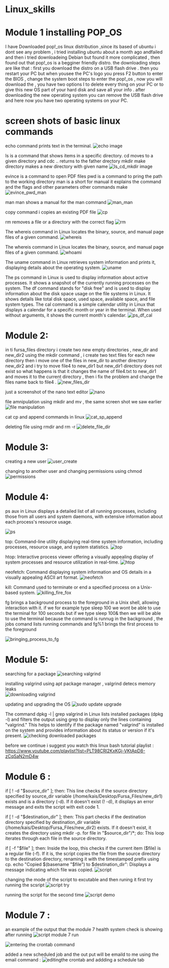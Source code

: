 # Linux_skills

# Module 1 installing POP_OS 
I have Downloaded pop!_os linux distribution ,since its based of ubuntu i dont see any problem , i tried installing ubuntu about a month ago andfailed and then i tried downloadeing Debian but found it more complicated , then found out that pop!_os is a begginer friendly distro.
the downloading steps are like that : 
first you download the distro on a USB flash drive .
then you restart your PC but when yousee the PC's logo you press F2 button to enter the BIOS , change the system boot steps to enter the pop!_os
, now you will download the , you have two options I to delete every thing on your PC or to give this new OS part of your hard disk and save all your info .
after downloading  the new operating system you can remove  the USB flash drive and here now you have two operating systems on your PC.

# screen shots of basic linux commands
echo command prints text in the terminal.
![echo image](https://github.com/AhmadKais/Linux_skills/blob/main/echo.png)

ls is a command that shows items in a specific directory.
cd moves to a given directory and cdc .. returns to the father drectory
mkdir make directory makes a new directory with given name 
![ls_cd_mkdir image](https://github.com/AhmadKais/Linux_skills/blob/main/ls_cd_mkdir.png)

evince is a command to open PDF files 
pwd is a command to pring the path to the working directory 
man is a short for manual it explains the command and the flags and other parameters other commands make
![evince_pwd_man](https://github.com/AhmadKais/Linux_skills/blob/main/evince_pwd_man.png)

man man shows a manual for the man command
![man_man](https://github.com/AhmadKais/Linux_skills/blob/main/man_man.png)

copy command i copies an existing PDF file 
![cp](https://github.com/AhmadKais/Linux_skills/blob/main/cp_pwd_.png)

rm removes a file or a directory with the correct flag
![rm](https://github.com/AhmadKais/Linux_skills/blob/main/rm.png)

The whereis command in Linux locates the binary, source, and manual page files of a given command.
![whereis](https://github.com/AhmadKais/Linux_skills/blob/main/whereis.png)

The whereis command in Linux locates the binary, source, and manual page files of a given command.
![whoami](https://github.com/AhmadKais/Linux_skills/blob/main/whoami_clear.png)

The uname command in Linux retrieves system information and prints it, displaying details about the operating system.
![uname](https://github.com/AhmadKais/Linux_skills/blob/main/uname.png)

The ps command in Linux is used to display information about active processes. It shows a snapshot of the currently running processes on the system.
The df command stands for "disk free" and is used to display information about the disk space usage on the file systems in Linux. It shows details like total disk space, used space, available space, and file system types.
The cal command is a simple calendar utility in Linux that displays a calendar for a specific month or year in the terminal. When used without arguments, it shows the current month's calendar.
![ps_df_cal](https://github.com/AhmadKais/Linux_skills/blob/main/ps_df_cal.png)

# Module 2:
in ti fursa_files directory i create two new empty directories , new_dir and new_dir2 using the mkdir command ,
i create two text files for each new directory then i move one of the files in 
new_dir to another directory new_dir2 and i try to move file4 to new_dir1 
but new_dir1 directory does not exist so what happens is that it changes the name of file4.txt to new_dir1 and moves it  to the current directory , then i fix the problem and change the files name back to file4 .
![new_files_dir](https://github.com/AhmadKais/Linux_skills/blob/main/new_files_dir.png)

just a screenshot of the nano text editor
![nano](https://github.com/AhmadKais/Linux_skills/blob/main/nano.png)

file amnipulation using mkdir and mv , the same screen shot we saw earlier
![file manipulation](https://github.com/AhmadKais/Linux_skills/blob/main/file%20manipulation.png)

cat cp and append commands in linux 
![cat_sp_append](https://github.com/AhmadKais/Linux_skills/blob/main/cat_cp_append_replace.png)

deleting file using rmdir and rm -r 
![delete_file_dir](https://github.com/AhmadKais/Linux_skills/blob/main/delete_file_dir.png)

# Module 3:
creating a new user 
![user_create](https://github.com/AhmadKais/Linux_skills/blob/main/user_create.png)

changing to another user and changing permissions using chmod
![permissions](https://github.com/AhmadKais/Linux_skills/blob/main/permissions.png)

# Module 4:

ps aux in Linux displays a detailed list of all running processes, including those from all users and system daemons, with extensive information about each process's resource usage.

![ps](https://github.com/AhmadKais/Linux_skills/blob/main/ps%20aux.png)

top: Command-line utility displaying real-time system information, including processes, resource usage, and system statistics.
![top](https://github.com/AhmadKais/Linux_skills/blob/main/top.png)

htop: Interactive process viewer offering a visually appealing display of system processes and resource utilization in real-time.
![htop](https://github.com/AhmadKais/Linux_skills/blob/main/htop.png)

neofetch: Command displaying system information and OS details in a visually appealing ASCII art format.
![neofetch](https://github.com/AhmadKais/Linux_skills/blob/main/neofetch.png)

kill: Command used to terminate or end a specified process on a Unix-based system.
![killing_fire_fox](https://github.com/AhmadKais/Linux_skills/blob/main/killing%20firefox.png)

fg brings a background process to the foreground in a Unix shell, allowing interaction with it.
if we for example type sleep 100 we wont be able to use the terminal for 100 seconds but if we type sleep 100& then we will be able to use the terminal because the command is runnug in the background , the jobs comand lists running commands and fg%1 brings the first process to the foreground

![bringing_process_to_fg](https://github.com/AhmadKais/Linux_skills/blob/main/bringing%20process%20to%20front.png)

# Module 5:

searching for a package
![searching valgrind](https://github.com/AhmadKais/Linux_skills/blob/main/downloading%20packeges%20valgrind.png)

installing valgrind using apt package manager , valgrind detecs memory leaks  
![downloading valgrind](https://github.com/AhmadKais/Linux_skills/blob/main/downloading%20valgrind.png)

updating and upgrading the OS
![sudo update upgrade](https://github.com/AhmadKais/Linux_skills/blob/main/sudo%20upgrade%20update.png)

The command dpkg -l | grep valgrind in Linux lists installed packages (dpkg -l) and filters the output using grep to display only the lines containing "valgrind." This helps to identify if the package named "valgrind" is installed on the system and provides information about its status or version if it's present.
![checking downloaded packages](https://github.com/AhmadKais/Linux_skills/blob/main/checking%20downloaded%20package.png)

before we continue i suggest you watch this linux bash tutorial playlist : 
https://www.youtube.com/playlist?list=PLT98CRl2KxKGj-VKtApD8-zCqSaN2mD4w

# Module 6 : 
if [ ! -d "$source_dir" ]; then: This line checks if the source directory specified by source_dir variable (/home/kais/Desktop/Fursa_Files/new_dir1) exists and is a directory (-d). If it doesn't exist (! -d), it displays an error message and exits the script with exit code 1.

if [ ! -d "$destination_dir" ]; then: This part checks if the destination directory specified by destination_dir variable (/home/kais/Desktop/Fursa_Files/new_dir2) exists. If it doesn't exist, it creates the directory using mkdir -p.
for file in "$source_dir"/*; do: This loop iterates through each file in the source directory.

if [ -f "$file" ]; then: Inside the loop, this checks if the current item ($file) is a regular file (-f). If it is, the script copies the file from the source directory to the destination directory, renaming it with the timestamped prefix using cp.
    echo "Copied $(basename "$file") to $destination_dir": Displays a message indicating which file was copied.
![script](https://github.com/AhmadKais/Linux_skills/blob/main/script%20for%20backups.png)

changing the mode of the script to excutable and then runing it 
first try running the scsript
![script try](https://github.com/AhmadKais/Linux_skills/blob/main/script%20try.png)

running the script for the second time
![script demo](https://github.com/AhmadKais/Linux_skills/blob/main/script%20demo.png)

# Module 7 :
an example of the output that the module 7 health system check is showing after running 
![script module 7 run](https://github.com/AhmadKais/Linux_skills/blob/main/module7%20script%20run.png)

![entering the crontab command ](https://github.com/AhmadKais/Linux_skills/blob/main/using%20crontab%20to%20schedule.png)

added a new scheduled job and the out put will be emaild to me using the email command :
![editingthe crontab and addding a schedule tab](https://github.com/AhmadKais/Linux_skills/blob/main/adding%20crontab%20scheduling.png)











